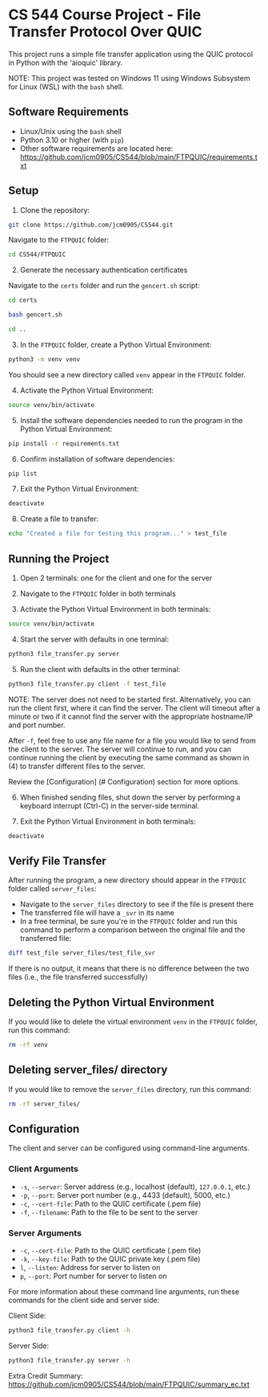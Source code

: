 # CS 544 Course Project - File Transfer Protocol Over QUIC

This project runs a simple file transfer application using the QUIC protocol in Python with the 'aioquic' library.

NOTE: This project was tested on Windows 11 using Windows Subsystem for Linux (WSL) with the `bash` shell.

## Software Requirements

- Linux/Unix using the `bash` shell
- Python 3.10 or higher (with `pip`)
- Other software requirements are located here: https://github.com/jcm0905/CS544/blob/main/FTPQUIC/requirements.txt

## Setup
1. Clone the repository:
```sh
git clone https://github.com/jcm0905/CS544.git
```
Navigate to the `FTPQUIC` folder:
```sh
cd CS544/FTPQUIC
```

2. Generate the necessary authentication certificates

Navigate to the `certs` folder and run the `gencert.sh` script:
```sh
cd certs
```
```sh
bash gencert.sh
```
```sh
cd ..
```
3. In the `FTPQUIC` folder, create a Python Virtual Environment:
```sh
python3 -m venv venv
```
You should see a new directory called `venv` appear in the `FTPQUIC` folder.

4. Activate the Python Virtual Environment:
```sh
source venv/bin/activate
```

5. Install the software dependencies needed to run the program in the Python Virtual Environment:
```sh
pip install -r requirements.txt
```

6. Confirm installation of software dependencies:
```sh
pip list
```

7. Exit the Python Virtual Environment:
```sh
deactivate
```

8. Create a file to transfer:
```sh
echo "Created a file for testing this program..." > test_file
```

## Running the Project

1. Open 2 terminals: one for the client and one for the server

2. Navigate to the `FTPQUIC` folder in both terminals

3. Activate the Python Virtual Environment in both terminals:
```sh
source venv/bin/activate
```

4. Start the server with defaults in one terminal:
```sh
python3 file_transfer.py server
```

5. Run the client with defaults in the other terminal:
```sh
python3 file_transfer.py client -f test_file
```
NOTE: The server does not need to be started first. Alternatively, you can run the client first, where it can find the server.
The client will timeout after a minute or two if it cannot find the server with the appropriate hostname/IP and port number.

After `-f`, feel free to use any file name for a file you would like to send from the client to the server.
The server will continue to run, and you can continue running the client by executing the same command as shown in (4) to transfer different files to the server.

Review the [Configuration] (# Configuration) section for more options.

6. When finished sending files, shut down the server by performing a keyboard interrupt (Ctrl-C) in the server-side terminal.
  
7. Exit the Python Virtual Environment in both terminals:
```sh
deactivate
```

## Verify File Transfer

After running the program, a new directory should appear in the `FTPQUIC` folder called `server_files`:
- Navigate to the `server_files` directory to see if the file is present there
- The transferred file will have a `_svr` in its name
- In a free terminal, be sure you're in the `FTPQUIC` folder and run this command to perform a comparison between the original file and the transferred file:
```sh
diff test_file server_files/test_file_svr
```

If there is no output, it means that there is no difference between the two files (i.e., the file transferred successfully)

## Deleting the Python Virtual Environment

If you would like to delete the virtual environment `venv` in the `FTPQUIC` folder, run this command:
```sh
rm -rf venv
```

## Deleting server_files/ directory

If you would like to remove the `server_files` directory, run this command:
```sh
rm -rf server_files/
```

## Configuration

The client and server can be configured using command-line arguments.

### Client Arguments

- `-s`, `--server`: Server address (e.g., localhost (default), `127.0.0.1`, etc.)
- `-p`, `--port`: Server port number (e.g., 4433 (default), 5000, etc.)
- `-c`, `--cert-file`: Path to the QUIC certificate (.pem file)
- `-f`, `--filename`: Path to the file to be sent to the server

### Server Arguments

- `-c`, `--cert-file`: Path to the QUIC certificate (.pem file)
- `-k`, `--key-file`: Path to the QUIC private key (.pem file)
- `l`, `--listen`: Address for server to listen on
- `p`, `--port`: Port number for server to listen on

For more information about these command line arguments, run these commands for the client side and server side:

Client Side:
```sh
python3 file_transfer.py client -h
```

Server Side:
```sh
python3 file_transfer.py server -h
```

Extra Credit Summary: https://github.com/jcm0905/CS544/blob/main/FTPQUIC/summary_ec.txt
